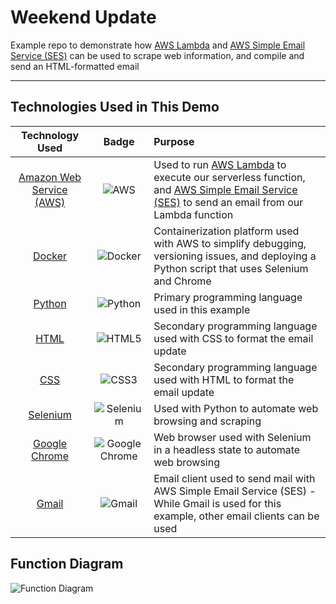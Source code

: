 # Weekend Update
Example repo to demonstrate how [AWS Lambda](https://aws.amazon.com/lambda/) and [AWS Simple Email Service (SES)](https://aws.amazon.com/ses/) can be used to scrape web information, and compile and send an HTML-formatted email

****

## Technologies Used in This Demo

|                      Technology Used                      |     Badge     | Purpose                                                                                                                                                                                                  |
|:---------------------------------------------------------:|:-------------:|:---------------------------------------------------------------------------------------------------------------------------------------------------------------------------------------------------------|
|    [Amazon Web Service (AWS)](https://aws.amazon.com/)    |      ![AWS](https://img.shields.io/badge/AWS-%23FF9900.svg?style=for-the-badge&logo=amazon-aws&logoColor=white)    | Used to run [AWS Lambda](https://aws.amazon.com/lambda/) to execute our serverless function, and [AWS Simple Email Service (SES)](https://aws.amazon.com/ses/) to send an email from our Lambda function |
|             [Docker](https://www.docker.com/)             |       ![Docker](https://img.shields.io/badge/docker-%230db7ed.svg?style=for-the-badge&logo=docker&logoColor=white)   | Containerization platform used with AWS to simplify debugging, versioning issues, and deploying a Python script that uses Selenium and Chrome                                                            |
|             [Python](https://www.python.org/)             |       ![Python](https://img.shields.io/badge/python-3670A0?style=for-the-badge&logo=python&logoColor=ffdd54)    | Primary programming language used in this example                                                                                                                                                        |
| [HTML](https://developer.mozilla.org/en-US/docs/Web/HTML) |       ![HTML5](https://img.shields.io/badge/html5-%23E34F26.svg?style=for-the-badge&logo=html5&logoColor=white)    | Secondary programming language used with CSS to format the email update                                                                                                                                  |
|  [CSS](https://developer.mozilla.org/en-US/docs/Web/CSS)  |       ![CSS3](https://img.shields.io/badge/css3-%231572B6.svg?style=for-the-badge&logo=css3&logoColor=white)    | Secondary programming language used with HTML to format the email update                                                                                                                                 |
|           [Selenium](https://www.selenium.dev/)           |       ![Selenium](https://img.shields.io/badge/-selenium-%43B02A?style=for-the-badge&logo=selenium&logoColor=white)    | Used with Python to automate web browsing and scraping                                                                                                                                                   |
|        [Google Chrome](https://www.selenium.dev/)         |       ![Google Chrome](https://img.shields.io/badge/Google%20Chrome-4285F4?style=for-the-badge&logo=GoogleChrome&logoColor=white)    | Web browser used with Selenium in a headless state to automate web browsing                                                                                                                              |
|            [Gmail](https://gmail.google.com/)             |       ![Gmail](https://img.shields.io/badge/Gmail-D14836?style=for-the-badge&logo=gmail&logoColor=white)    | Email client used to send mail with AWS Simple Email Service (SES) - While Gmail is used for this example, other email clients can be used                                                               |

## Function Diagram

![Function Diagram](Resources/Diagrams-01.jpg)










